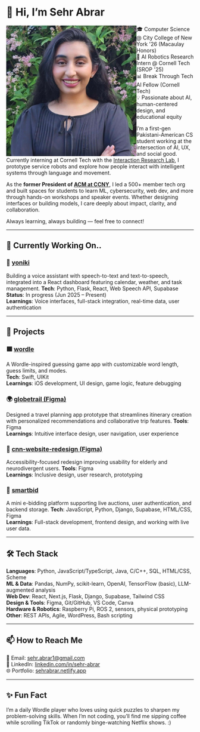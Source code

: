 # 👋 Hi, I’m Sehr Abrar

<img src="https://github.com/sehr-abrar/sehr-abrar/blob/main/profile.jpeg" alt="Sehr Abrar" width="350" align="left" />

🎓 Computer Science @ City College of New York '26 (Macaulay Honors)  
🤖 AI Robotics Research Intern @ Cornell Tech (SROP '25)  
📊 Break Through Tech AI Fellow (Cornell Tech)  
💡 Passionate about AI, human-centered design, and educational equity  

I’m a first-gen Pakistani-American CS student working at the intersection of AI, UX, and social good. Currently interning at Cornell Tech with the [Interaction Research Lab](https://irl.tech.cornell.edu/), I prototype service robots and explore how people interact with intelligent systems through language and movement.

As the **former President of [ACM at CCNY](https://beaverscode.club/)**, I led a 500+ member tech org and built spaces for students to learn ML, cybersecurity, web dev, and more through hands-on workshops and speaker events. Whether designing interfaces or building models, I care deeply about impact, clarity, and collaboration.

Always learning, always building — feel free to connect!

---

## 🎯 Currently Working On..

### 🚧 [yoniki]()  
Building a voice assistant with speech-to-text and text-to-speech, integrated into a React dashboard featuring calendar, weather, and task management.
**Tech**: Python, Flask, React, Web Speech API, Supabase  
**Status**: In progress (Jun 2025 – Present)  
**Learnings**: Voice interfaces, full-stack integration, real-time data, user authentication

---

## 🚀 Projects

### 🟩 [wordle](https://github.com/sehr-abrar/wordle)  
A Wordle-inspired guessing game app with customizable word length, guess limits, and modes.  
**Tech**: Swift, UIKit  
**Learnings**: iOS development, UI design, game logic, feature debugging

### 🌍 [globetrail (Figma)](https://devpost.com/software/globetrail)  
Designed a travel planning app prototype that streamlines itinerary creation with personalized recommendations and collaborative trip features.
**Tools**: Figma  
**Learnings**: Intuitive interface design, user navigation, user experience

### 🎨 [cnn-website-redesign (Figma)](https://www.figma.com/file/VVHWuTWgRzlcptOV8LOoE0/CNN-Website-Redesign)  
Accessibility-focused redesign improving usability for elderly and neurodivergent users.
**Tools**: Figma  
**Learnings**: Inclusive design, user research, prototyping

### 🧾 [smartbid](https://github.com/saanavig/SmartBid)  
A mini e-bidding platform supporting live auctions, user authentication, and backend storage.
**Tech**: JavaScript, Python, Django, Supabase, HTML/CSS, Figma  
**Learnings**: Full-stack development, frontend design, and working with live user data.

---

## 🛠 Tech Stack

**Languages**: Python, JavaScript/TypeScript, Java, C/C++, SQL, HTML/CSS, Scheme  
**ML & Data**: Pandas, NumPy, scikit-learn, OpenAI, TensorFlow (basic), LLM-augmented analysis  
**Web Dev**: React, Next.js, Flask, Django, Supabase, Tailwind CSS  
**Design & Tools**: Figma, Git/GitHub, VS Code, Canva  
**Hardware & Robotics**: Raspberry Pi, ROS 2, sensors, physical prototyping  
**Other**: REST APIs, Agile, WordPress, Bash scripting

---

## 📫 How to Reach Me

📧 Email: sehr.abrar1@gmail.com  
🔗 LinkedIn: [linkedin.com/in/sehr-abrar](https://www.linkedin.com/in/sehr-abrar)  
🌐 Portfolio: [sehrabrar.netlify.app](https://sehrabrar.netlify.app)

---

## ✨ Fun Fact

I’m a daily Wordle player who loves using quick puzzles to sharpen my problem-solving skills. When I’m not coding, you’ll find me sipping coffee while scrolling TikTok or randomly binge-watching Netflix shows. :)
